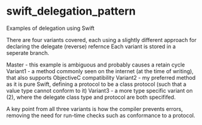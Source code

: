 swift_delegation_pattern
========================

Examples of delegation using Swift

There are four variants covered, each using a slightly different approach for declaring the delegate (reverse) refernce
Each variant is stored in a seperate branch.

Master - this example is ambiguous and probably causes a retain cycle
Variant1 - a method commonly seen on the internet (at the time of writing), that also supports ObjectiveC compatibility
Variant2 - my preferred method as it is pure Swift, defining a protocol to be a class protocol (such that a value type cannot conform to it)
Variant3 - a more type specific variant on (2), where the delegate class type and protocol are both specififed. 

A key point from all three variants is how the compiler prevents errors, removing the need for run-time checks such as conformance to a protocol.

